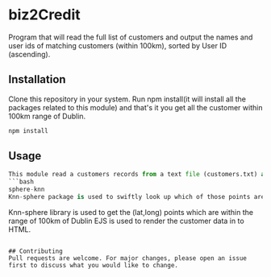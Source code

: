 # biz2Credit

Program that will read the full list of customers and output the names and user ids of matching customers (within 100km), sorted by User ID (ascending).

## Installation

Clone this repository in your system.
Run npm install(it will install all the packages related to this module) and that's it you get all the customer within 100km range of Dublin.

```bash
npm install 
```

## Usage

```python
This module read a customers records from a text file (customers.txt) and convert that data to JSON format for further process.
```bash
sphere-knn   
Knn-sphere package is used to swiftly look up which of those points are near a given latitude, longitude pair.
```
Knn-sphere library is used to get the (lat,long) points which are within the range of 100km of Dublin
EJS is used to render the customer data in to HTML.
```

## Contributing
Pull requests are welcome. For major changes, please open an issue first to discuss what you would like to change.


